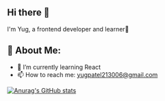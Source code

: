 ## Hi there 👋

I'm Yug, a frontend developer and learner🚀

<h2>💫 About Me:</h2>

- 🌱 I’m currently learning React
- 📫 How to reach me: yugpatel213006@gmail.com

[![Anurag's GitHub stats](https://github-readme-stats.vercel.app/api?username=yugp21)](https://github.com/anuraghazra/github-readme-stats)

